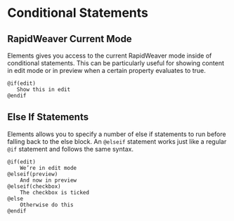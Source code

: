 # Conditional Statements

## RapidWeaver Current Mode

Elements gives you access to the current RapidWeaver mode inside of conditional statements. This can be particularly useful for showing content in edit mode or in preview when a certain property evaluates to true.

```
@if(edit)
   Show this in edit
@endif
```

## Else If Statements

Elements allows you to specify a number of else if statements to run before falling back to the else block. An `@elseif` statement works just like a regular `@if` statement and follows the same syntax.

```
@if(edit)   
    We’re in edit mode   
@elseif(preview)   
    And now in preview   
@elseif(checkbox)   
    The checkbox is ticked   
@else
    Otherwise do this   
@endif
```
